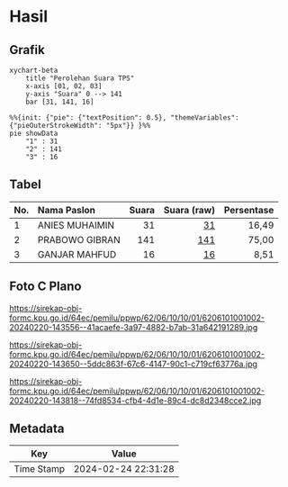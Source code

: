 # Hasil

## Grafik

```mermaid
xychart-beta
    title "Perolehan Suara TPS"
    x-axis [01, 02, 03]
    y-axis "Suara" 0 --> 141
    bar [31, 141, 16]
```

```mermaid
%%{init: {"pie": {"textPosition": 0.5}, "themeVariables": {"pieOuterStrokeWidth": "5px"}} }%%
pie showData
    "1" : 31
    "2" : 141
    "3" : 16
```

## Tabel

| No. | Nama Paslon    | Suara | Suara (raw) | Persentase |
|:--- |:-------------- | -----:| -----------:| ----------:|
| 1   | ANIES MUHAIMIN | 31    | [31][p-1]   | 16,49      |
| 2   | PRABOWO GIBRAN | 141   | [141][p-2]  | 75,00      |
| 3   | GANJAR MAHFUD  | 16    | [16][p-3]   | 8,51       |


[p-1]: https://github.com/gigit-pemilu/pemilu-2024-62-kalimantan-tengah/blob/main/pilpres/hitung-suara/sub/62-kalimantan-tengah/sub/06-katingan/sub/10-katingan-kuala/sub/1001-pagatan-hilir/sub/002-tps/sub/paslon-1.txt
[p-2]: https://github.com/gigit-pemilu/pemilu-2024-62-kalimantan-tengah/blob/main/pilpres/hitung-suara/sub/62-kalimantan-tengah/sub/06-katingan/sub/10-katingan-kuala/sub/1001-pagatan-hilir/sub/002-tps/sub/paslon-2.txt
[p-3]: https://github.com/gigit-pemilu/pemilu-2024-62-kalimantan-tengah/blob/main/pilpres/hitung-suara/sub/62-kalimantan-tengah/sub/06-katingan/sub/10-katingan-kuala/sub/1001-pagatan-hilir/sub/002-tps/sub/paslon-3.txt

## Foto C Plano

https://sirekap-obj-formc.kpu.go.id/64ec/pemilu/ppwp/62/06/10/10/01/6206101001002-20240220-143556--41acaefe-3a97-4882-b7ab-31a642191289.jpg

https://sirekap-obj-formc.kpu.go.id/64ec/pemilu/ppwp/62/06/10/10/01/6206101001002-20240220-143650--5ddc863f-67c6-4147-90c1-c719cf63776a.jpg

https://sirekap-obj-formc.kpu.go.id/64ec/pemilu/ppwp/62/06/10/10/01/6206101001002-20240220-143818--74fd8534-cfb4-4d1e-89c4-dc8d2348cce2.jpg


## Metadata

| Key        | Value               |
| ---------- | ------------------- |
| Time Stamp | 2024-02-24 22:31:28 |



